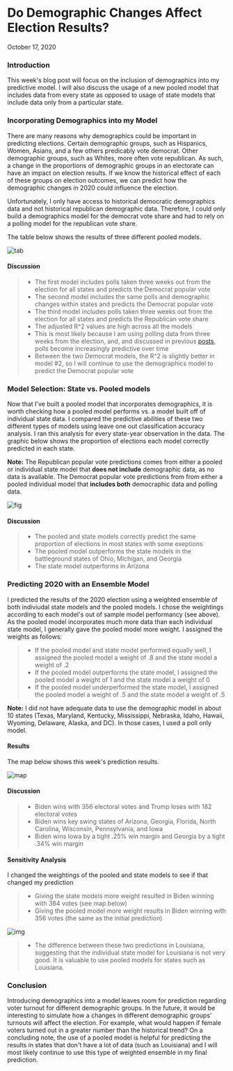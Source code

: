 # Do Demographic Changes Affect Election Results?

October 17, 2020

### Introduction

This week's blog post will focus on the inclusion of demographics into my predictive model. I will also discuss the usage of a new pooled 
model that includes data from every state as opposed to usage of state models that include data only from a particular state. 

### Incorporating Demographics into my Model

There are many reasons why demographics could be important in predicting elections. Certain demographic groups, such as Hispanics, Women, Asians,
and a few others predicably vote democrat. Other demographic groups, such as Whites, more often vote republican. As such, a change in the proportions 
of demographic groups in an electorate can have an impact on election results. If we know the historical effect of each of these groups on election
outcomes, we can predict how the demographic changes in 2020 could influence the election. 

Unfortunately, I only have access to historical democratic demographics data and not historical republican demographic data. Therefore, I could
only build a demographics model for the democrat vote share and had to rely on a polling model for the republican vote share. 

The table below shows the results of three different pooled models. 

![tab](Gov1347-master/figures/star_test.png)

#### Discussion

> - The first model includes polls taken three weeks out from the election for all states and predicts the Democrat popular vote
> - The second model includes the same polls and demographic changes within states and predicts the Democrat popular vote
> - The third model includes polls taken three weeks out from the election for all states and predicts the Republican vote share
> - The adjusted R^2 values are high across all the models
> - This is most likely because I am using polling data from three weeks from the election, and, and discussed in previous [posts](polls.md), polls become increasingly predictive over time
> - Between the two Democrat models, the R^2 is slightly better in model #2, so I will continue to use the demographics model to predict the Democrat popular vote

### Model Selection: State vs. Pooled models 

Now that I've built a pooled model that incorporates demographics, it is worth checking how a pooled model performs vs. a model built off of individual state data. I compared the predictive abilities of these two different types of models using leave one out classification accuracy analysis. I ran this analysis for every state-year observation in the data. The graphic below shows the proportion of elections each model correctly predicted in each state. 

**Note:** The Republican popular vote predictions comes from either a pooled or individual state model that **does not include** demographic data, as no data is available. The Democrat popular vote predictions from from either a pooled individual model that **includes both** democraphic data and polling data. 

![fig](Gov1347-master/figures/demog_mods_classifications.png)

#### Discussion

> - The pooled and state models correctly predict the same proportion of elections in most states with some exeptions
> - The pooled model outperforms the state models in the battleground states of Ohio, Michigan, and Georgia 
> - The state model outperforms in Arizona

### Predicting 2020 with an Ensemble Model
I predicted the results of the 2020 election using a weighted ensemble of both indiviudal state models and the pooled models. 
I chose the weightings according to each model's out of sample model performancy (see above). As the pooled model incorporates
much more data than each individual state model, I generally gave the pooled model more weight. I assigned the weights as follows:
 > - If the pooled model and state model performed equally well, I assigned the pooled model a weight of .8 and the state model a weight of .2
 > - If the pooled model outperforms the state model, I assigned the pooled model a weight of 1 and the state model a weight of 0
 > - If the pooled model underperformed the state model, I assigned the pooled model a weight of .5 and the state model a weight of .5
 
 **Note:** I did not have adequate data to use the demographic model in about 10 states (Texas, Maryland, Kentucky, Mississippi, Nebraska, Idaho, Hawaii, Wyoming, Delaware, Alaska, and DC). In those cases, I used a poll only model. 
 #### Results
 
 The map below shows this week's prediction results. 
 
 ![map](Gov1347-master/figures/demog_sens_map_test.png)
 
 #### Discussion
  > - Biden wins with 356 electoral votes and Trump loses with 182 electoral votes
  > - Biden wins key swing states of Arizona, Georgia, Florida, North Carolina, Wisconsin,
  Pennsylvania, and Iowa
  > - Biden wins Iowa by a tight .25% win margin and Georgia by a tight .34% win margin
  
#### Sensitivity Analysis
 
I changed the weightings of the pooled and state models to see if that changed my prediction
  > - Giving the state models more weight resulted in Biden winning with 364 votes (see map below)
  > - Giving the pooled model more weight results in Biden winning with 356 votes (the same as the initial prediction)
  
 ![img](Gov1347-master/figures/sensitivity_analysis_demog.png)
 
 > - The difference between these two predictions in Louisiana, suggesting that the individual state model for Louisiana is not very good. It is valuable to use pooled models for states such as Louisiana. 
 
### Conclusion
 
Introducing demographics into a model leaves room for prediction regarding voter turnout for different demographic groups. In the future, it would be interesting to simulate how a changes in different demographic groups' turnouts will affect the election. For example, what would happen if female voters turned out in a greater number than the historical trend? 
On a concluding note, the use of a pooled model is helpful for predicting the results in states that don't have a lot of data (such as Louisiana) and I will most likely continue to use this type of weighted ensemble in my final prediction. 
